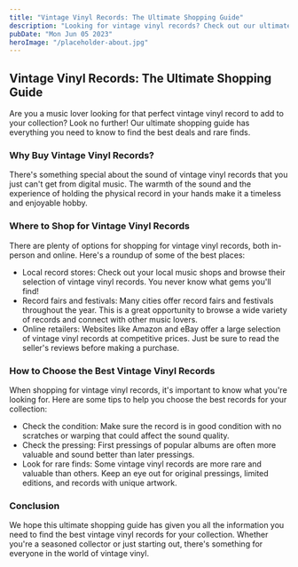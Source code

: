 ```yaml
---
title: "Vintage Vinyl Records: The Ultimate Shopping Guide"
description: "Looking for vintage vinyl records? Check out our ultimate shopping guide to find the best deals and rare finds. From classic rock to jazz, we&#39;ve got you covered."
pubDate: "Mon Jun 05 2023"
heroImage: "/placeholder-about.jpg"
---
```


## Vintage Vinyl Records: The Ultimate Shopping Guide

Are you a music lover looking for that perfect vintage vinyl record to add to your collection? Look no further! Our ultimate shopping guide has everything you need to know to find the best deals and rare finds.

### Why Buy Vintage Vinyl Records?

There&#39;s something special about the sound of vintage vinyl records that you just can&#39;t get from digital music. The warmth of the sound and the experience of holding the physical record in your hands make it a timeless and enjoyable hobby.

### Where to Shop for Vintage Vinyl Records

There are plenty of options for shopping for vintage vinyl records, both in-person and online. Here&#39;s a roundup of some of the best places:

- Local record stores: Check out your local music shops and browse their selection of vintage vinyl records. You never know what gems you&#39;ll find!
- Record fairs and festivals: Many cities offer record fairs and festivals throughout the year. This is a great opportunity to browse a wide variety of records and connect with other music lovers.
- Online retailers: Websites like Amazon and eBay offer a large selection of vintage vinyl records at competitive prices. Just be sure to read the seller&#39;s reviews before making a purchase.

### How to Choose the Best Vintage Vinyl Records

When shopping for vintage vinyl records, it&#39;s important to know what you&#39;re looking for. Here are some tips to help you choose the best records for your collection:

- Check the condition: Make sure the record is in good condition with no scratches or warping that could affect the sound quality.
- Check the pressing: First pressings of popular albums are often more valuable and sound better than later pressings.
- Look for rare finds: Some vintage vinyl records are more rare and valuable than others. Keep an eye out for original pressings, limited editions, and records with unique artwork.

### Conclusion

We hope this ultimate shopping guide has given you all the information you need to find the best vintage vinyl records for your collection. Whether you&#39;re a seasoned collector or just starting out, there&#39;s something for everyone in the world of vintage vinyl.